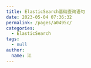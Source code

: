```yaml
---
title: ElasticSearch基础查询语句
date: 2023-05-04 07:36:32
permalink: /pages/a0495c/
categories: 
  - ElasticSearch
tags: 
  - null
author: 
  name: 江
---
```

